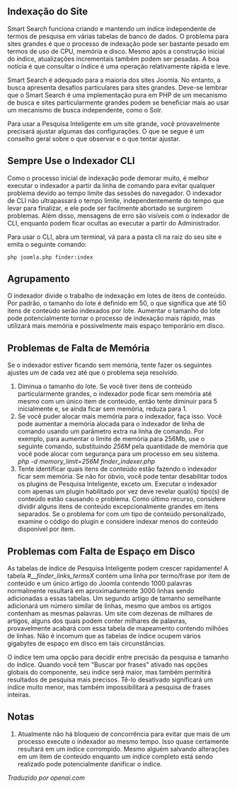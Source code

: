 <!-- Filename: Smart_Search_on_large_sites / Display title: Pesquisa Inteligente em Sites Grandes -->

## Indexação do Site

Smart Search funciona criando e mantendo um índice independente de termos de pesquisa em várias tabelas de banco de dados. O problema para sites grandes é que o processo de indexação pode ser bastante pesado em termos de uso de CPU, memória e disco. Mesmo após a construção inicial do índice, atualizações incrementais também podem ser pesadas. A boa notícia é que consultar o índice é uma operação relativamente rápida e leve.

Smart Search é adequado para a maioria dos sites Joomla. No entanto, a busca apresenta desafios particulares para sites grandes. Deve-se lembrar que o Smart Search é uma implementação pura em PHP de um mecanismo de busca e sites particularmente grandes podem se beneficiar mais ao usar um mecanismo de busca independente, como o Solr.

Para usar a Pesquisa Inteligente em um site grande, você provavelmente precisará ajustar algumas das configurações. O que se segue é um conselho geral sobre o que observar e o que tentar ajustar.

## Sempre Use o Indexador CLI

Como o processo inicial de indexação pode demorar muito, é melhor executar o indexador a partir da linha de comando para evitar qualquer problema devido ao tempo limite das sessões do navegador. O indexador de CLI não ultrapassará o tempo limite, independentemente do tempo que levar para finalizar, e ele pode ser facilmente abortado se surgirem problemas. Além disso, mensagens de erro são visíveis com o indexador de CLI, enquanto podem ficar ocultas ao executar a partir do Administrador.

Para usar o CLI, abra um terminal, vá para a pasta cli na raiz do seu site e emita o seguinte comando:

```
php joomla.php finder:index
```

## Agrupamento

O indexador divide o trabalho de indexação em lotes de itens de conteúdo. Por padrão, o tamanho do lote é definido em 50, o que significa que até 50 itens de conteúdo serão indexados por lote. Aumentar o tamanho do lote pode potencialmente tornar o processo de indexação mais rápido, mas utilizará mais memória e possivelmente mais espaço temporário em disco.

## Problemas de Falta de Memória

Se o indexador estiver ficando sem memória, tente fazer os seguintes ajustes um de cada vez até que o problema seja resolvido.

1. Diminua o tamanho do lote. Se você tiver itens de conteúdo particularmente grandes, o indexador pode ficar sem memória até mesmo com um único item de conteúdo, então tente diminuir para 5 inicialmente e, se ainda ficar sem memória, reduza para 1.
2. Se você puder alocar mais memória para o indexador, faça isso. Você pode aumentar a memória alocada para o indexador de linha de comando usando um parâmetro extra na linha de comando. Por exemplo, para aumentar o limite de memória para 256Mb, use o seguinte comando, substituindo *256M* pela quantidade de memória que você pode alocar com segurança para um processo em seu sistema.<br>
   *php -d memory_limit=256M finder_indexer.php*
5. Tente identificar quais itens de conteúdo estão fazendo o indexador ficar sem memória. Se não for óbvio, você pode tentar desabilitar todos os plugins de Pesquisa Inteligente, exceto um. Executar o indexador com apenas um plugin habilitado por vez deve revelar qual(is) tipo(s) de conteúdo estão causando o problema. Como último recurso, considere dividir alguns itens de conteúdo excepcionalmente grandes em itens separados. Se o problema for com um tipo de conteúdo personalizado, examine o código do plugin e considere indexar menos do conteúdo disponível por item.

## Problemas com Falta de Espaço em Disco

As tabelas de índice de Pesquisa Inteligente podem crescer rapidamente! A tabela *#__finder_links_termsX* contém uma linha por termo/frase por item de conteúdo e um único artigo do Joomla contendo 1000 palavras normalmente resultará em aproximadamente 3000 linhas sendo adicionadas a essas tabelas. Um segundo artigo de tamanho semelhante adicionará um número similar de linhas, mesmo que ambos os artigos contenham as mesmas palavras. Um site com dezenas de milhares de artigos, alguns dos quais podem conter milhares de palavras, provavelmente acabará com essa tabela de mapeamento contendo milhões de linhas. Não é incomum que as tabelas de índice ocupem vários gigabytes de espaço em disco em tais circunstâncias.

O índice tem uma opção para decidir entre precisão da pesquisa e tamanho do índice. Quando você tem "Buscar por frases" ativado nas opções globais do componente, seu índice será maior, mas também permitirá resultados de pesquisa mais precisos. Tê-lo desativado significará um índice muito menor, mas também impossibilitará a pesquisa de frases inteiras.

## Notas

1. Atualmente não há bloqueio de concorrência para evitar que mais de um processo execute o indexador ao mesmo tempo. Isso quase certamente resultará em um índice corrompido. Mesmo alguém salvando alterações em um item de conteúdo enquanto um índice completo está sendo realizado pode potencialmente danificar o índice.

*Traduzido por openai.com*

